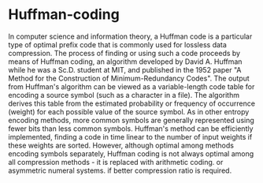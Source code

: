 # Huffman-coding
In computer science and information theory, a Huffman code is a particular type of optimal prefix code that is commonly used for lossless data compression. The process of finding or using such a code proceeds by means of Huffman coding, an algorithm developed by David A. Huffman while he was a Sc.D. student at MIT, and published in the 1952 paper "A Method for the Construction of Minimum-Redundancy Codes".  The output from Huffman's algorithm can be viewed as a variable-length code table for encoding a source symbol (such as a character in a file). The algorithm derives this table from the estimated probability or frequency of occurrence (weight) for each possible value of the source symbol. As in other entropy encoding methods, more common symbols are generally represented using fewer bits than less common symbols. Huffman's method can be efficiently implemented, finding a code in time linear to the number of input weights if these weights are sorted. However, although optimal among methods encoding symbols separately, Huffman coding is not always optimal among all compression methods - it is replaced with arithmetic coding. or asymmetric numeral systems. if better compression ratio is required.
